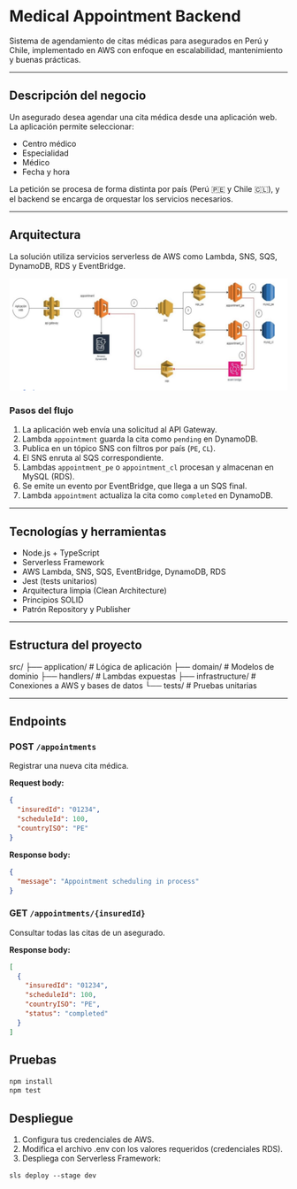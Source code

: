 # Medical Appointment Backend

Sistema de agendamiento de citas médicas para asegurados en Perú y Chile, implementado en AWS con enfoque en escalabilidad, mantenimiento y buenas prácticas.

---

## Descripción del negocio

Un asegurado desea agendar una cita médica desde una aplicación web. La aplicación permite seleccionar:

- Centro médico
- Especialidad
- Médico
- Fecha y hora

La petición se procesa de forma distinta por país (Perú 🇵🇪 y Chile 🇨🇱), y el backend se encarga de orquestar los servicios necesarios.

---

## Arquitectura

La solución utiliza servicios serverless de AWS como Lambda, SNS, SQS, DynamoDB, RDS y EventBridge.

![Arquitectura](./medical-appointments/assets/arquitectura.png)

### Pasos del flujo

1. La aplicación web envía una solicitud al API Gateway.
2. Lambda `appointment` guarda la cita como `pending` en DynamoDB.
3. Publica en un tópico SNS con filtros por país (`PE`, `CL`).
4. El SNS enruta al SQS correspondiente.
5. Lambdas `appointment_pe` o `appointment_cl` procesan y almacenan en MySQL (RDS).
6. Se emite un evento por EventBridge, que llega a un SQS final.
7. Lambda `appointment` actualiza la cita como `completed` en DynamoDB.

---

## Tecnologías y herramientas

- Node.js + TypeScript
- Serverless Framework
- AWS Lambda, SNS, SQS, EventBridge, DynamoDB, RDS
- Jest (tests unitarios)
- Arquitectura limpia (Clean Architecture)
- Principios SOLID
- Patrón Repository y Publisher

---

## Estructura del proyecto

src/
├── application/ # Lógica de aplicación
├── domain/ # Modelos de dominio
├── handlers/ # Lambdas expuestas
├── infrastructure/ # Conexiones a AWS y bases de datos
└── tests/ # Pruebas unitarias

---

## Endpoints

### POST `/appointments`
Registrar una nueva cita médica.

**Request body:**
```json
{
  "insuredId": "01234",
  "scheduleId": 100,
  "countryISO": "PE"
}
```
**Response body:**
```json
{
  "message": "Appointment scheduling in process"
}
```
### GET `/appointments/{insuredId}`
Consultar todas las citas de un asegurado.

**Response body:**
```json
[
  {
    "insuredId": "01234",
    "scheduleId": 100,
    "countryISO": "PE",
    "status": "completed"
  }
]
```
## Pruebas
```txt
npm install
npm test
```
## Despliegue
1. Configura tus credenciales de AWS.
2. Modifica el archivo .env con los valores requeridos (credenciales RDS).
3. Despliega con Serverless Framework:
```txt
sls deploy --stage dev
```
